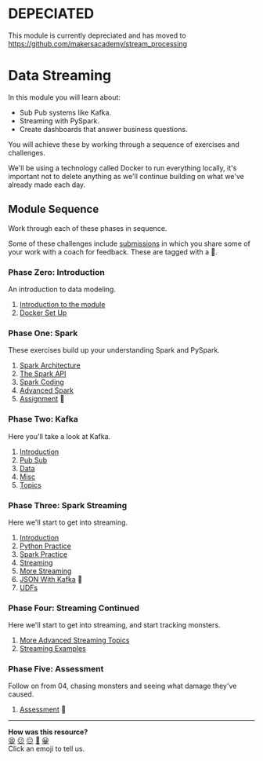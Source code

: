 # **DEPECIATED**

This module is currently depreciated and has moved to https://github.com/makersacademy/stream_processing


# Data Streaming

In this module you will learn about:

* Sub Pub systems like Kafka.
* Streaming with PySpark.
* Create dashboards that answer business questions.

You will achieve these by working through a sequence of exercises and
challenges.

We'll be using a technology called Docker to run everything locally, it's
important not to delete anything as we'll continue building on what we've
already made each day.

## Module Sequence

Work through each of these phases in sequence.

Some of these challenges include [submissions](./01_spark/05_spark_assessment.md) in which you share some of
your work with a coach for feedback. These are tagged with a 📡.

### Phase Zero: Introduction
An introduction to data modeling.

1. [Introduction to the module](./00_introduction/01_introduction.md)
2. [Docker Set Up](./00_introduction/02_docker_set_up.md)

### Phase One: Spark

These exercises build up your understanding Spark and PySpark.

1. [Spark Architecture](01_spark/01_architecture.md)
2. [The Spark API](01_spark/02_spark_api.md)
3. [Spark Coding](01_spark/03_spark_coding.md)
4. [Advanced Spark](01_spark/04_advanced.md)
5. [Assignment](01_spark/05_spark_assessment.md) 📡

### Phase Two: Kafka

Here you'll take a look at Kafka.

1. [Introduction](02_kafka/01_intro.md)
2. [Pub Sub](02_kafka/02_pub_sub.md)
3. [Data](02_kafka/03_data.md)
4. [Misc](02_kafka/04_odds_and_ends.md)
5. [Topics](02_kafka/05_topics.md)

### Phase Three: Spark Streaming

Here we'll start to get into streaming.

1. [Introduction](03_spark_streaming/00_intro.md)
2. [Python Practice](03_spark_streaming/01_python_practice.md)
3. [Spark Practice](03_spark_streaming/02_spark_practice.md)
4. [Streaming](03_spark_streaming/03_start_streaming.md)
5. [More Streaming](03_spark_streaming/04_more_streaming.md)
6. [JSON With Kafka](03_spark_streaming/05_json_input_output.md) 📡
7. [UDFs](03_spark_streaming/06_udf.md)

### Phase Four: Streaming Continued

Here we'll start to get into streaming, and start tracking monsters.

1. [More Advanced Streaming Topics](04_streaming_continued/01_streaming_detailed.md)
2. [Streaming Examples](04_streaming_continued/02_streaming_examples.md)


### Phase Five: Assessment

Follow on from 04, chasing monsters and seeing what damage they've caused.

1. [Assessment](05_assessment/01_assessment.md) 📡






<!-- BEGIN GENERATED SECTION DO NOT EDIT -->

---

**How was this resource?**  
[😫](https://airtable.com/shrUJ3t7KLMqVRFKR?prefill_Repository=makersacademy%2Fdata_streaming&prefill_File=README.md&prefill_Sentiment=😫) [😕](https://airtable.com/shrUJ3t7KLMqVRFKR?prefill_Repository=makersacademy%2Fdata_streaming&prefill_File=README.md&prefill_Sentiment=😕) [😐](https://airtable.com/shrUJ3t7KLMqVRFKR?prefill_Repository=makersacademy%2Fdata_streaming&prefill_File=README.md&prefill_Sentiment=😐) [🙂](https://airtable.com/shrUJ3t7KLMqVRFKR?prefill_Repository=makersacademy%2Fdata_streaming&prefill_File=README.md&prefill_Sentiment=🙂) [😀](https://airtable.com/shrUJ3t7KLMqVRFKR?prefill_Repository=makersacademy%2Fdata_streaming&prefill_File=README.md&prefill_Sentiment=😀)  
Click an emoji to tell us.

<!-- END GENERATED SECTION DO NOT EDIT -->
